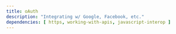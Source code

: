 ```yaml
---
title: oAuth
description: "Integrating w/ Google, Facebook, etc."
dependencies: [ https, working-with-apis, javascript-interop ]
---
```

